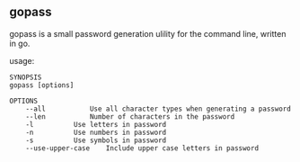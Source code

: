## gopass

gopass is a small password generation ulility for the command line, written in go.

usage:
```
SYNOPSIS
gopass [options]

OPTIONS
	--all			Use all character types when generating a password
	--len			Number of characters in the password
	-l 			Use letters in password
	-n 			Use numbers in password
	-s 			Use symbols in password
	--use-upper-case	Include upper case letters in password
```
